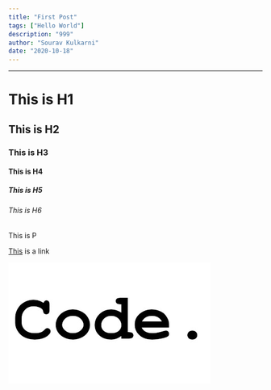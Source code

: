 ```yaml
---
title: "First Post"
tags: ["Hello World"]
description: "999"
author: "Sourav Kulkarni"
date: "2020-10-18"
---
```


---
# This is H1
## This is H2
### This is H3
#### This is H4
##### This is H5
###### This is H6

This is P

[This](https://souruly.github.io) is a link

![This is an image](./code.jpeg)